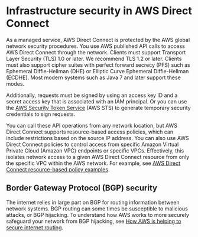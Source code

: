# Infrastructure security in AWS Direct Connect<a name="infrastructure-security"></a>

As a managed service, AWS Direct Connect is protected by the AWS global network security procedures\. You use AWS published API calls to access AWS Direct Connect through the network\. Clients must support Transport Layer Security \(TLS\) 1\.0 or later\. We recommend TLS 1\.2 or later\. Clients must also support cipher suites with perfect forward secrecy \(PFS\) such as Ephemeral Diffie\-Hellman \(DHE\) or Elliptic Curve Ephemeral Diffie\-Hellman \(ECDHE\)\. Most modern systems such as Java 7 and later support these modes\.

Additionally, requests must be signed by using an access key ID and a secret access key that is associated with an IAM principal\. Or you can use the [AWS Security Token Service](https://docs.aws.amazon.com/STS/latest/APIReference/Welcome.html) \(AWS STS\) to generate temporary security credentials to sign requests\.

You can call these API operations from any network location, but AWS Direct Connect supports resource\-based access policies, which can include restrictions based on the source IP address\. You can also use AWS Direct Connect policies to control access from specific Amazon Virtual Private Cloud \(Amazon VPC\) endpoints or specific VPCs\. Effectively, this isolates network access to a given AWS Direct Connect resource from only the specific VPC within the AWS network\. For example, see [AWS Direct Connect resource\-based policy examples](security_iam_resource-based-policy-examples.md)\. 

## Border Gateway Protocol \(BGP\) security<a name="security-bgp"></a>

The internet relies in large part on BGP for routing information between network systems\. BGP routing can some times be susceptible to malicious attacks, or BGP hijacking\. To understand how AWS works to more securely safeguard your network from BGP hijacking, see [How AWS is helping to secure internet routing](http://aws.amazon.com/blogs/networking-and-content-delivery/how-aws-is-helping-to-secure-internet-routing)\.